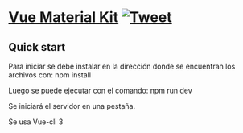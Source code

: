 # [Vue Material Kit](https://demos.creative-tim.com/vue-material-kit) [![Tweet](https://img.shields.io/twitter/url/http/shields.io.svg?style=social&logo=twitter)](https://twitter.com/home?status=Vue%20Material%20Kit%20-%20Material%20Design%20UI%20Kit%20for%20Vue.js%20https%3A//www.creative-tim.com/product/vue-material-kit%20%23vuejs%20%23ui%20%23kit%20%23vuematerial%20%40creativetim)



## Quick start

Para iniciar se debe instalar en la dirección donde se encuentran los archivos con:
    npm install

Luego se puede ejecutar con el comando:
    npm run dev

Se iniciará el servidor en una pestaña.


Se usa Vue-cli 3